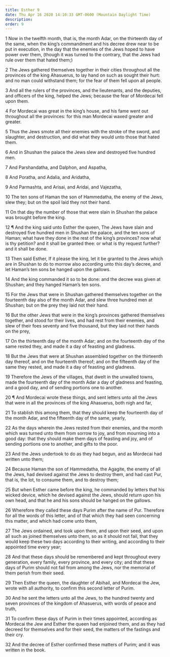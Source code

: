 ```yaml
---
title: Esther 9
date: Thu Apr 16 2020 14:10:33 GMT-0600 (Mountain Daylight Time)
description: 
order: 9
---
```


<p>
  1 Now in the twelfth month, that is, the month Adar, on the thirteenth day of
  the same, when the king&#x2019;s commandment and his decree drew near to be
  put in execution, in the day that the enemies of the Jews hoped to have power
  over them, (though it was turned to the contrary, that the Jews had rule over
  them that hated them;)
</p>
<p>
  2 The Jews gathered themselves together in their cities throughout all the
  provinces of the king Ahasuerus, to lay hand on such as sought their hurt: and
  no man could withstand them; for the fear of them fell upon all people.
</p>
<p>
  3 And all the rulers of the provinces, and the lieutenants, and the deputies,
  and officers of the king, helped the Jews; because the fear of Mordecai fell
  upon them.
</p>
<p>
  4 For Mordecai was great in the king&#x2019;s house, and his fame went out
  throughout all the provinces: for this man Mordecai waxed greater and greater.
</p>
<p>
  5 Thus the Jews smote all their enemies with the stroke of the sword, and
  slaughter, and destruction, and did what they would unto those that hated
  them.
</p>
<p>6 And in Shushan the palace the Jews slew and destroyed five hundred men.</p>
<p>7 And Parshandatha, and Dalphon, and Aspatha,</p>
<p>8 And Poratha, and Adalia, and Aridatha,</p>
<p>9 And Parmashta, and Arisai, and Aridai, and Vajezatha,</p>
<p>
  10 The ten sons of Haman the son of Hammedatha, the enemy of the Jews, slew
  they; but on the spoil laid they not their hand.
</p>
<p>
  11 On that day the number of those that were slain in Shushan the palace was
  brought before the king.
</p>
<p>
  12 &#xB6; And the king said unto Esther the queen, The Jews have slain and
  destroyed five hundred men in Shushan the palace, and the ten sons of Haman;
  what have they done in the rest of the king&#x2019;s provinces? now what is
  thy petition? and it shall be granted thee: or what is thy request further?
  and it shall be done.
</p>
<p>
  13 Then said Esther, If it please the king, let it be granted to the Jews
  which are in Shushan to do to morrow also according unto this day&#x2019;s
  decree, and let Haman&#x2019;s ten sons be hanged upon the gallows.
</p>
<p>
  14 And the king commanded it so to be done: and the decree was given at
  Shushan; and they hanged Haman&#x2019;s ten sons.
</p>
<p>
  15 For the Jews that were in Shushan gathered themselves together on the
  fourteenth day also of the month Adar, and slew three hundred men at Shushan;
  but on the prey they laid not their hand.
</p>
<p>
  16 But the other Jews that were in the king&#x2019;s provinces gathered
  themselves together, and stood for their lives, and had rest from their
  enemies, and slew of their foes seventy and five thousand, but they laid not
  their hands on the prey,
</p>
<p>
  17 On the thirteenth day of the month Adar; and on the fourteenth day of the
  same rested they, and made it a day of feasting and gladness.
</p>
<p>
  18 But the Jews that were at Shushan assembled together on the thirteenth day
  thereof, and on the fourteenth thereof; and on the fifteenth day of the same
  they rested, and made it a day of feasting and gladness.
</p>
<p>
  19 Therefore the Jews of the villages, that dwelt in the unwalled towns, made
  the fourteenth day of the month Adar a day of gladness and feasting, and a
  good day, and of sending portions one to another.
</p>
<p>
  20 &#xB6; And Mordecai wrote these things, and sent letters unto all the Jews
  that were in all the provinces of the king Ahasuerus, both nigh and far,
</p>
<p>
  21 To stablish this among them, that they should keep the fourteenth day of
  the month Adar, and the fifteenth day of the same, yearly,
</p>
<p>
  22 As the days wherein the Jews rested from their enemies, and the month which
  was turned unto them from sorrow to joy, and from mourning into a good day:
  that they should make them days of feasting and joy, and of sending portions
  one to another, and gifts to the poor.
</p>
<p>
  23 And the Jews undertook to do as they had begun, and as Mordecai had written
  unto them;
</p>
<p>
  24 Because Haman the son of Hammedatha, the Agagite, the enemy of all the
  Jews, had devised against the Jews to destroy them, and had cast Pur, that is,
  the lot, to consume them, and to destroy them;
</p>
<p>
  25 But when Esther came before the king, he commanded by letters that his
  wicked device, which he devised against the Jews, should return upon his own
  head, and that he and his sons should be hanged on the gallows.
</p>
<p>
  26 Wherefore they called these days Purim after the name of Pur. Therefore for
  all the words of this letter, and of that which they had seen concerning this
  matter, and which had come unto them,
</p>
<p>
  27 The Jews ordained, and took upon them, and upon their seed, and upon all
  such as joined themselves unto them, so as it should not fail, that they would
  keep these two days according to their writing, and according to their
  appointed time every year;
</p>
<p>
  28 And that these days should be remembered and kept throughout every
  generation, every family, every province, and every city; and that these days
  of Purim should not fail from among the Jews, nor the memorial of them perish
  from their seed.
</p>
<p>
  29 Then Esther the queen, the daughter of Abihail, and Mordecai the Jew, wrote
  with all authority, to confirm this second letter of Purim.
</p>
<p>
  30 And he sent the letters unto all the Jews, to the hundred twenty and seven
  provinces of the kingdom of Ahasuerus, with words of peace and truth,
</p>
<p>
  31 To confirm these days of Purim in their times appointed, according as
  Mordecai the Jew and Esther the queen had enjoined them, and as they had
  decreed for themselves and for their seed, the matters of the fastings and
  their cry.
</p>
<p>
  32 And the decree of Esther confirmed these matters of Purim; and it was
  written in the book.
</p>
